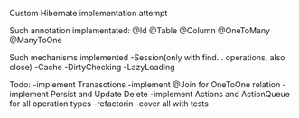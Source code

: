 Custom Hibernate implementation attempt 

Such annotation implementated:
  @Id
  @Table
  @Column
  @OneToMany
  @ManyToOne


Such mechanisms implemented
  -Session(only with find... operations, also close)
  -Cache
  -DirtyChecking
  -LazyLoading  
  
Todo:
  -implement Tranasctions
  -implement @Join for OneToOne relation
  -implement Persist and Update Delete
  -implement Actions and ActionQueue for all operation types
  -refactorin
  -cover all with tests
